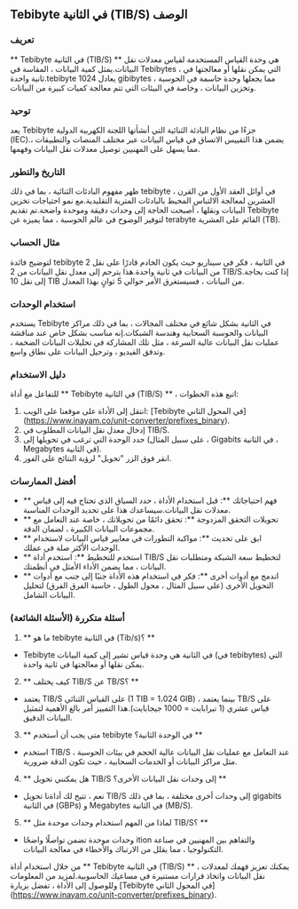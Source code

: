 ## Tebibyte في الثانية (TIB/S) الوصف

### تعريف
** Tebibyte في الثانية (TIB/S) ** هي وحدة القياس المستخدمة لقياس معدلات نقل البيانات.يمثل كمية البيانات ، المقاسة في Tebibytes ، التي يمكن نقلها أو معالجتها في ثانية واحدة.tebibyte يعادل 1024 gibibytes ، مما يجعلها وحدة حاسمة في الحوسبة وتخزين البيانات ، وخاصة في البيئات التي تتم معالجة كميات كبيرة من البيانات.

### توحيد
يعد Tebibyte جزءًا من نظام البادئة الثنائية التي أنشأتها اللجنة الكهربية الدولية (IEC).يضمن هذا التقييس الاتساق في قياس البيانات عبر مختلف المنصات والتطبيقات ، مما يسهل على المهنيين توصيل معدلات نقل البيانات وفهمها.

### التاريخ والتطور
ظهر مفهوم البادئات الثنائية ، بما في ذلك tebibyte ، في أوائل العقد الأول من القرن العشرين لمعالجة الالتباس المحيط بالبادئات المترية التقليدية.مع نمو احتياجات تخزين البيانات ونقلها ، أصبحت الحاجة إلى وحدات دقيقة وموحدة واضحة.تم تقديم Tebibyte لتوفير الوضوح في عالم الحوسبة ، مما يميزه عن terabyte القائم على العشرية (TB).

### مثال الحساب
لتوضيح فائدة tebibyte في الثانية ، فكر في سيناريو حيث يكون الخادم قادرًا على نقل 2 من البيانات في ثانية واحدة.هذا يترجم إلى معدل نقل البيانات من 2 TIB/S.إذا كنت بحاجة إلى نقل 10 TIB من البيانات ، فسيستغرق الأمر حوالي 5 ثوانٍ بهذا المعدل.

### استخدام الوحدات
يستخدم Tebibyte في الثانية بشكل شائع في مختلف المجالات ، بما في ذلك مراكز البيانات والحوسبة السحابية وهندسة الشبكات.إنه مناسب بشكل خاص عند مناقشة عمليات نقل البيانات عالية السرعة ، مثل تلك المشاركة في تحليلات البيانات الضخمة ، وتدفق الفيديو ، وترحيل البيانات على نطاق واسع.

### دليل الاستخدام
للتفاعل مع أداة ** Tebibyte في الثانية (TIB/S) ** ، اتبع هذه الخطوات:
1. انتقل إلى الأداة على موقعنا على الويب: [Tebibyte في المحول الثاني] (https://www.inayam.co/unit-converter/prefixes_binary).
2. إدخال معدل نقل البيانات المطلوب في TIB/S.
3. حدد الوحدة التي ترغب في تحويلها إلى (على سبيل المثال ، Gigabits في الثانية ، Megabytes في الثانية).
4. انقر فوق الزر "تحويل" لرؤية النتائج على الفور.

### أفضل الممارسات
- ** فهم احتياجاتك **: قبل استخدام الأداة ، حدد السياق الذي تحتاج فيه إلى قياس معدلات نقل البيانات.سيساعدك هذا على تحديد الوحدات المناسبة.
- ** تحويلات التحقق المزدوجة **: تحقق دائمًا من تحويلاتك ، خاصة عند التعامل مع مجموعات البيانات الكبيرة ، لضمان الدقة.
- ** ابق على تحديث **: مواكبة التطورات في معايير قياس البيانات لاستخدام الوحدات الأكثر صلة في عملك.
- ** استخدم للتخطيط **: استخدم أداة TIB/S لتخطيط سعة الشبكة ومتطلبات نقل البيانات ، مما يضمن الأداء الأمثل في أنظمتك.
- ** اندمج مع أدوات أخرى **: فكر في استخدام هذه الأداة جنبًا إلى جنب مع أدوات التحويل الأخرى (على سبيل المثال ، محول الطول ، حاسبة الفرق الفرق) لتحليل البيانات الشامل.

### أسئلة متكررة (الأسئلة الشائعة)

1. ** ما هو tebibyte في الثانية (Tib/s)؟ **
- Tebibyte في الثانية هي وحدة قياس تشير إلى كمية البيانات (في tebibytes) التي يمكن نقلها أو معالجتها في ثانية واحدة.

2. ** كيف يختلف TIB/S عن TB/S؟ **
- يعتمد TIB/S على القياس الثنائي (1 TIB = 1،024 GIB) ، بينما يعتمد TB/S على قياس عشري (1 تيرابايت = 1000 جيجابايت).هذا التمييز أمر بالغ الأهمية لتمثيل البيانات الدقيق.

3. ** متى يجب أن أستخدم tebibyte في الوحدة الثانية؟ **
- استخدم TIB/S عند التعامل مع عمليات نقل البيانات عالية الحجم في بيئات الحوسبة ، مثل مراكز البيانات أو الخدمات السحابية ، حيث تكون الدقة ضرورية.

4. ** هل يمكنني تحويل TIB/S إلى وحدات نقل البيانات الأخرى؟ **
- نعم ، تتيح لك أداةنا تحويل TIB/S إلى وحدات أخرى مختلفة ، بما في ذلك gigabits في الثانية (GBPs) و Megabytes في الثانية (MB/S).

5. ** لماذا من المهم استخدام وحدات موحدة مثل TIB/S؟ **
- وحدات موحدة تضمن تواصلًا واضحًا ition والتفاهم بين المهنيين في صناعة التكنولوجيا ، مما يقلل من الارتباك والأخطاء في معالجة البيانات.

من خلال استخدام أداة ** Tebibyte في الثانية (TIB/S) ** ، يمكنك تعزيز فهمك لمعدلات نقل البيانات واتخاذ قرارات مستنيرة في مساعيك الحاسوبية.لمزيد من المعلومات وللوصول إلى الأداة ، تفضل بزيارة [Tebibyte في المحول الثاني] (https://www.inayam.co/unit-converter/prefixes_binary).